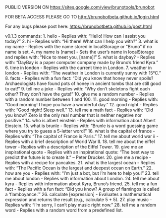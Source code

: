 PUBLIC VERSION ON https://sites.google.com/view/brunotools/brunobot

FOR BETA ACCESS PLEASE GO TO http://brunobotbeta.github.io/login.html

For any bugs please post here: https://brunobotbeta.github.io/post.html

v0.1.3 commands:
	1.	hello - Replies with: “Hello! How can I assist you today?”
	2.	hi - Replies with: “Hi there! What can I help you with?”
	3.	what is my name - Replies with the name stored in localStorage or “Bruno” if no name is set.
	4.	my name is [name] - Sets the user’s name in localStorage and replies with: “Nice to meet you, [name]!”
	5.	what is daybay? - Replies with: “DayBay is a paper computer company made by Bruno’s friend Kyra.”
	6.	time in london - Replies with the current time in London.
	7.	weather in london - Replies with: “The weather in London is currently sunny with 15°C.”
	8.	facts - Replies with a fun fact: “Did you know that honey never spoils? Archaeologists have found pots of honey in ancient tombs that are still good to eat!”
	9.	tell me a joke - Replies with: “Why don’t skeletons fight each other? They don’t have the guts!”
	10.	give me a random number - Replies with a random number between 1 and 100.
	11.	good morning - Replies with: “Good morning! I hope you have a wonderful day.”
	12.	good night - Replies with: “Good night! Sleep well.”
	13.	tell me a math fact - Replies with: “Did you know? Zero is the only real number that is neither negative nor positive.”
	14.	who is albert einstein - Replies with information about Albert Einstein.
	15.	what is brunle - Replies with: “Brunle is a word guessing game where you try to guess a 5-letter word!”
	16.	what is the capital of france - Replies with: “The capital of France is Paris.”
	17.	tell me about world war ii - Replies with a brief description of World War II.
	18.	tell me about the eiffel tower - Replies with a description of the Eiffel Tower.
	19.	give me an inspirational quote - Replies with an inspirational quote: “The best way to predict the future is to create it.” – Peter Drucker.
	20.	give me a recipe - Replies with a recipe for pancakes.
	21.	what is the largest ocean - Replies with: “The Pacific Ocean is the largest and deepest ocean on Earth.”
	22.	how are you - Replies with: “I’m just a bot, but I’m here to help you!”
	23.	tell me about london - Replies with information about London.
	24.	tell me about kyra - Replies with information about Kyra, Bruno’s friend.
	25.	tell me a fun fact - Replies with a fun fact: “Did you know? A group of flamingos is called a ‘flamboyance.’”
	26.	calculate [expression] - Evaluates a mathematical expression and returns the result (e.g., calculate 5 + 5).
	27.	play music - Replies with: “I’m sorry, I can’t play music right now.”
	28.	tell me a random word - Replies with a random word from a predefined list.
